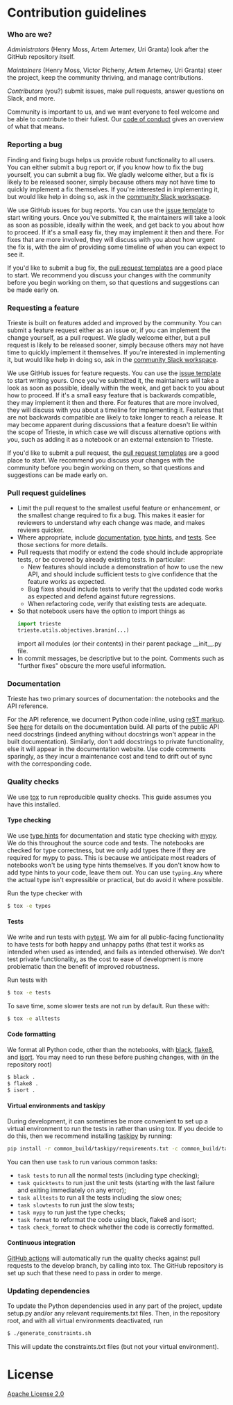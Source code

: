 # Contribution guidelines

### Who are we?

*Administrators* (Henry Moss, Artem Artemev, Uri Granta) look after the GitHub repository itself.

*Maintainers* (Henry Moss, Victor Picheny, Artem Artemev, Uri Granta) steer the project, keep the community thriving, and manage contributions.

*Contributors* (you?) submit issues, make pull requests, answer questions on Slack, and more.

Community is important to us, and we want everyone to feel welcome and be able to contribute to their fullest. Our [code of conduct](CODE_OF_CONDUCT.md) gives an overview of what that means.

### Reporting a bug

Finding and fixing bugs helps us provide robust functionality to all users. You can either submit a bug report or, if you know how to fix the bug yourself, you can submit a bug fix. We gladly welcome either, but a fix is likely to be released sooner, simply because others may not have time to quickly implement a fix themselves. If you're interested in implementing it, but would like help in doing so, ask in the [community Slack workspace](https://secondmind-labs.slack.com).

We use GitHub issues for bug reports. You can use the [issue template](https://github.com/secondmind-labs/trieste/issues/new?assignees=&labels=bug&template=bug_report.md&title=) to start writing yours. Once you've submitted it, the maintainers will take a look as soon as possible, ideally within the week, and get back to you about how to proceed. If it's a small easy fix, they may implement it then and there. For fixes that are more involved, they will discuss with you about how urgent the fix is, with the aim of providing some timeline of when you can expect to see it.

If you'd like to submit a bug fix, the [pull request templates](https://github.com/secondmind-labs/trieste/compare) are a good place to start. We recommend you discuss your changes with the community before you begin working on them, so that questions and suggestions can be made early on.

### Requesting a feature

Trieste is built on features added and improved by the community. You can submit a feature request either as an issue or, if you can implement the change yourself, as a pull request. We gladly welcome either, but a pull request is likely to be released sooner, simply because others may not have time to quickly implement it themselves. If you're interested in implementing it, but would like help in doing so, ask in the [community Slack workspace](https://secondmind-labs.slack.com).

We use GitHub issues for feature requests. You can use the [issue template](https://github.com/secondmind-labs/trieste/issues/new?assignees=&labels=&template=feature_request.md&title=) to start writing yours. Once you've submitted it, the maintainers will take a look as soon as possible, ideally within the week, and get back to you about how to proceed. If it's a small easy feature that is backwards compatible, they may implement it then and there. For features that are more involved, they will discuss with you about a timeline for implementing it. Features that are not backwards compatible are likely to take longer to reach a release. It may become apparent during discussions that a feature doesn't lie within the scope of Trieste, in which case we will discuss alternative options with you, such as adding it as a notebook or an external extension to Trieste.

If you'd like to submit a pull request, the [pull request templates](https://github.com/secondmind-labs/trieste/compare) are a good place to start. We recommend you discuss your changes with the community before you begin working on them, so that questions and suggestions can be made early on.

### Pull request guidelines

- Limit the pull request to the smallest useful feature or enhancement, or the smallest change required to fix a bug. This makes it easier for reviewers to understand why each change was made, and makes reviews quicker.
- Where appropriate, include [documentation](#documentation), [type hints](#type-checking), and [tests](#tests). See those sections for more details.
- Pull requests that modify or extend the code should include appropriate tests, or be covered by already existing tests. In particular:
  - New features should include a demonstration of how to use the new API, and should include sufficient tests to give confidence that the feature works as expected.
  - Bug fixes should include tests to verify that the updated code works as expected and defend against future regressions.
  - When refactoring code, verify that existing tests are adequate.
- So that notebook users have the option to import things as
  ```python
  import trieste
  trieste.utils.objectives.branin(...)
  ```
  import all modules (or their contents) in their parent package \_\_init\_\_.py file.
- In commit messages, be descriptive but to the point. Comments such as "further fixes" obscure the more useful information.

### Documentation

Trieste has two primary sources of documentation: the notebooks and the API reference.

For the API reference, we document Python code inline, using [reST markup](https://www.sphinx-doc.org/en/master/usage/restructuredtext/basics.html). See [here](docs/README.md) for details on the documentation build. All parts of the public API need docstrings (indeed anything without docstrings won't appear in the built documentation). Similarly, don't add docstrings to private functionality, else it will appear in the documentation website. Use code comments sparingly, as they incur a maintenance cost and tend to drift out of sync with the corresponding code.

### Quality checks

We use [tox](https://tox.readthedocs.io) to run reproducible quality checks. This guide assumes you have this installed.

#### Type checking

We use [type hints](https://docs.python.org/3/library/typing.html) for documentation and static type checking with [mypy](http://mypy-lang.org). We do this throughout the source code and tests. The notebooks are checked for type correctness, but we only add types there if they are required for mypy to pass. This is because we anticipate most readers of notebooks won't be using type hints themselves. If you don't know how to add type hints to your code, leave them out. You can use `typing.Any` where the actual type isn't expressible or practical, but do avoid it where possible.

Run the type checker with
```bash
$ tox -e types
```

#### Tests

We write and run tests with [pytest](https://pytest.org). We aim for all public-facing functionality to have tests for both happy and unhappy paths (that test it works as intended when used as intended, and fails as intended otherwise). We don't test private functionality, as the cost to ease of development is more problematic than the benefit of improved robustness.

Run tests with
```bash
$ tox -e tests
```

To save time, some slower tests are not run by default. Run these with:
```bash
$ tox -e alltests
```

#### Code formatting

We format all Python code, other than the notebooks, with [black](https://black.readthedocs.io/en/stable/), [flake8](https://flake8.pycqa.org/en/latest/), and [isort](https://pycqa.github.io/isort/). You may need to run these before pushing changes, with (in the repository root)
```bash
$ black .
$ flake8 .
$ isort .
```

#### Virtual environments and taskipy

During development, it can sometimes be more convenient to set up a virtual environment to run the tests in rather than using tox. If you decide to do this, then we recommend installing [taskipy](https://github.com/illBeRoy/taskipy) by running:

```bash
pip install -r common_build/taskipy/requirements.txt -c common_build/taskipy/constraints.txt
```

You can then use `task` to run various common tasks:

- `task tests` to run all the normal tests (including type checking);
- `task quicktests` to run just the unit tests (starting with the last failure and exiting immediately on any error);
- `task alltests` to run all the tests including the slow ones;
- `task slowtests` to run just the slow tests;
- `task mypy` to run just the type checks;
- `task format` to reformat the code using black, flake8 and isort;
- `task check_format` to check whether the code is correctly formatted.

#### Continuous integration

[GitHub actions](https://docs.github.com/en/actions) will automatically run the quality checks against pull requests to the develop branch, by calling into tox. The GitHub repository is set up such that these need to pass in order to merge.

### Updating dependencies

To update the Python dependencies used in any part of the project, update setup.py and/or any relevant requirements.txt files. Then, in the repository root, and with all virtual environments deactivated, run
```bash
$ ./generate_constraints.sh
```
This will update the constraints.txt files (but not your virtual environment).

# License

[Apache License 2.0](LICENSE)
